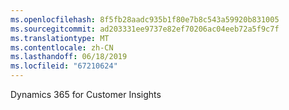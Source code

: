 ```yaml
---
ms.openlocfilehash: 8f5fb28aadc935b1f80e7b8c543a59920b831005
ms.sourcegitcommit: ad203331ee9737e82ef70206ac04eeb72a5f9c7f
ms.translationtype: MT
ms.contentlocale: zh-CN
ms.lasthandoff: 06/18/2019
ms.locfileid: "67210624"
---
```

Dynamics 365 for Customer Insights
